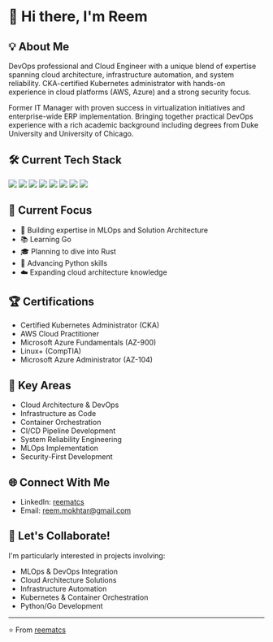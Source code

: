 # 👋 Hi there, I'm Reem

## 💡 About Me
DevOps professional and Cloud Engineer with a unique blend of expertise spanning cloud architecture, infrastructure automation, and system reliability. CKA-certified Kubernetes administrator with hands-on experience in cloud platforms (AWS, Azure) and a strong security focus.

Former IT Manager with proven success in virtualization initiatives and enterprise-wide ERP implementation. Bringing together practical DevOps experience with a rich academic background including degrees from Duke University and University of Chicago.

## 🛠️ Current Tech Stack
![](https://img.shields.io/badge/Container-Kubernetes-informational?style=flat&logo=kubernetes&logoColor=white&color=2bbc8a)
![](https://img.shields.io/badge/Cloud-AWS-informational?style=flat&logo=amazon-aws&logoColor=white&color=2bbc8a)
![](https://img.shields.io/badge/Cloud-Azure-informational?style=flat&logo=microsoft-azure&logoColor=white&color=2bbc8a)
![](https://img.shields.io/badge/IaC-Terraform-informational?style=flat&logo=terraform&logoColor=white&color=2bbc8a)
![](https://img.shields.io/badge/CI/CD-Jenkins-informational?style=flat&logo=jenkins&logoColor=white&color=2bbc8a)
![](https://img.shields.io/badge/Config-Ansible-informational?style=flat&logo=ansible&logoColor=white&color=2bbc8a)
![](https://img.shields.io/badge/Code-Python-informational?style=flat&logo=python&logoColor=white&color=2bbc8a)
![](https://img.shields.io/badge/Code-Go-informational?style=flat&logo=go&logoColor=white&color=2bbc8a)

## 🎯 Current Focus
- 🔨 Building expertise in MLOps and Solution Architecture
- 📚 Learning Go
- 🎓 Planning to dive into Rust
- 🐍 Advancing Python skills
- ☁️ Expanding cloud architecture knowledge

## 🏆 Certifications
- Certified Kubernetes Administrator (CKA)
- AWS Cloud Practitioner
- Microsoft Azure Fundamentals (AZ-900)
- Linux+ (CompTIA)
- Microsoft Azure Administrator (AZ-104)

## 💼 Key Areas
- Cloud Architecture & DevOps
- Infrastructure as Code
- Container Orchestration
- CI/CD Pipeline Development
- System Reliability Engineering
- MLOps Implementation
- Security-First Development

## 🌐 Connect With Me
- LinkedIn: [reematcs](https://www.linkedin.com/in/reematcs)
- Email: reem.mokhtar@gmail.com

## 🤝 Let's Collaborate!
I'm particularly interested in projects involving:
- MLOps & DevOps Integration
- Cloud Architecture Solutions
- Infrastructure Automation
- Kubernetes & Container Orchestration
- Python/Go Development

---
⭐️ From [reematcs](https://github.com/reematcs)


